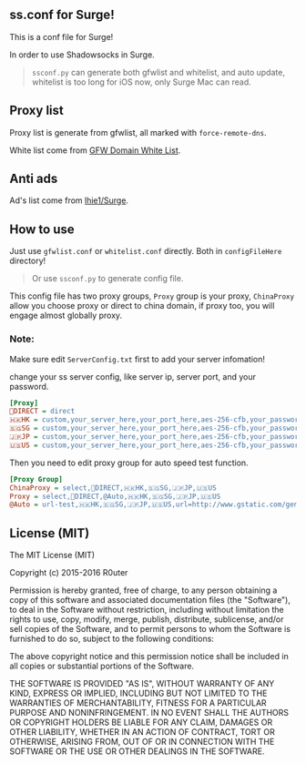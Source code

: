 ## ss.conf for Surge!

This is a conf file for Surge!

In order to use Shadowsocks in Surge.

> `ssconf.py` can generate both gfwlist and whitelist, and auto update, 
whitelist is too long for iOS now, only Surge Mac can read.

## Proxy list 

Proxy list is generate from gfwlist, all marked with `force-remote-dns`.

White list come from [GFW Domain White List](https://goo.gl/tBixve).

## Anti ads

Ad's list come from [lhie1/Surge](https://github.com/lhie1/Surge).

## How to use

Just use `gfwlist.conf` or `whitelist.conf` directly. Both in `configFileHere` directory!

> Or use `ssconf.py` to generate config file.

This config file has two proxy groups, `Proxy` group is your proxy, `ChinaProxy` allow you choose proxy or direct to china domain, if proxy too, you will engage almost globally proxy.

### Note:

Make sure edit `ServerConfig.txt` first to add your server infomation!

change your ss server config, like server ip, server port, and your password.

```ini
[Proxy]
💊DIRECT = direct
🇭🇰HK = custom,your_server_here,your_port_here,aes-256-cfb,your_password_here,https://github.com/R0uter/ss.conf-for-surge/raw/master/ss.module
🇸🇬SG = custom,your_server_here,your_port_here,aes-256-cfb,your_password_here,https://github.com/R0uter/ss.conf-for-surge/raw/master/ss.module
🇯🇵JP = custom,your_server_here,your_port_here,aes-256-cfb,your_password_here,https://github.com/R0uter/ss.conf-for-surge/raw/master/ss.module
🇺🇸US = custom,your_server_here,your_port_here,aes-256-cfb,your_password_here,https://github.com/R0uter/ss.conf-for-surge/raw/master/ss.module
```
    
Then you need to edit proxy group for auto speed test function.

```ini
[Proxy Group]
ChinaProxy = select,💊DIRECT,🇭🇰HK,🇸🇬SG,🇯🇵JP,🇺🇸US
Proxy = select,💊DIRECT,@Auto,🇭🇰HK,🇸🇬SG,🇯🇵JP,🇺🇸US
@Auto = url-test,🇭🇰HK,🇸🇬SG,🇯🇵JP,🇺🇸US,url=http://www.gstatic.com/generate_204
```

## License (MIT)

The MIT License (MIT)

Copyright (c) 2015-2016 R0uter

Permission is hereby granted, free of charge, to any person obtaining a copy
of this software and associated documentation files (the "Software"), to deal
in the Software without restriction, including without limitation the rights
to use, copy, modify, merge, publish, distribute, sublicense, and/or sell
copies of the Software, and to permit persons to whom the Software is
furnished to do so, subject to the following conditions:

The above copyright notice and this permission notice shall be included in all
copies or substantial portions of the Software.

THE SOFTWARE IS PROVIDED "AS IS", WITHOUT WARRANTY OF ANY KIND, EXPRESS OR
IMPLIED, INCLUDING BUT NOT LIMITED TO THE WARRANTIES OF MERCHANTABILITY,
FITNESS FOR A PARTICULAR PURPOSE AND NONINFRINGEMENT. IN NO EVENT SHALL THE
AUTHORS OR COPYRIGHT HOLDERS BE LIABLE FOR ANY CLAIM, DAMAGES OR OTHER
LIABILITY, WHETHER IN AN ACTION OF CONTRACT, TORT OR OTHERWISE, ARISING FROM,
OUT OF OR IN CONNECTION WITH THE SOFTWARE OR THE USE OR OTHER DEALINGS IN THE
SOFTWARE.

